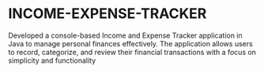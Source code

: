 # INCOME-EXPENSE-TRACKER
Developed a console-based Income and Expense Tracker application in Java to manage personal finances effectively. The application allows users to record, categorize, and review their financial transactions with a focus on simplicity and functionality
